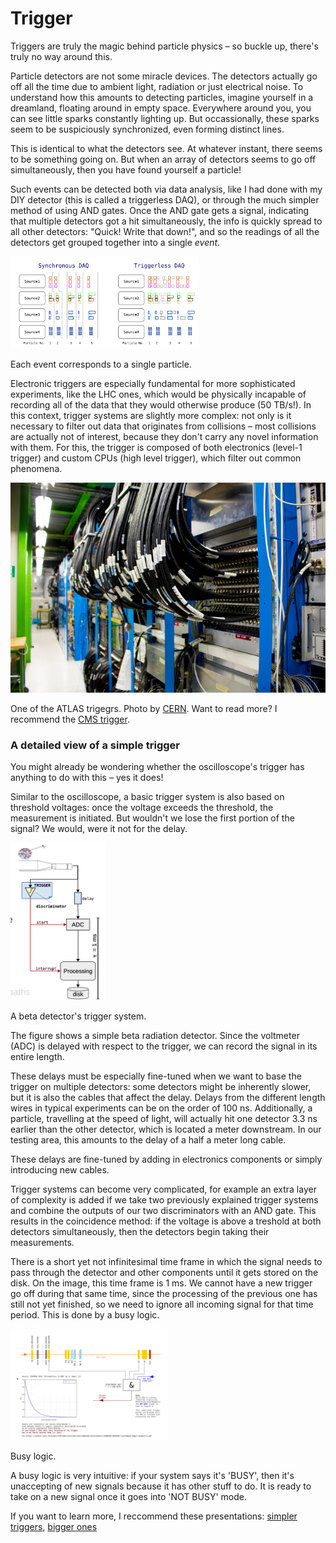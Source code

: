 Trigger
=======

Triggers are truly the magic behind particle physics – so buckle up, there's truly no way around this.

Particle detectors are not some miracle devices. The detectors actually go off all the time due to ambient light, radiation or just electrical noise. To understand how this amounts to detecting particles, imagine yourself in a dreamland, floating around in empty space. Everywhere around you, you can see little sparks constantly lighting up. But occassionally, these sparks seem to be suspiciously synchronized, even forming distinct lines.

This is identical to what the detectors see. At whatever instant, there seems to be something going on. But when an array of detectors seems to go off simultaneously, then you have found yourself a particle!

Such events can be detected both via data analysis, like I had done with my DIY detector (this is called a triggerless DAQ), or through the much simpler method of using AND gates. Once the AND gate gets a signal, indicating that multiple detectors got a hit simultaneously, the info is quickly spread to all other detectors: "Quick! Write that down!", and so the readings of all the detectors get grouped together into a single _event_.

<img src="/DAQtypes.png" width="60%" height="auto">


Each event corresponds to a single particle.

Electronic triggers are especially fundamental for more sophisticated experiments, like the LHC ones, which would be physically incapable of recording all of the data that they would otherwise produce (50 TB/s!). In this context, trigger systems are slightly more complex: not only is it necessary to filter out data that originates from collisions – most collisions are actually not of interest, because they don't carry any novel information with them. For this, the trigger is composed of both electronics (level-1 trigger) and custom CPUs (high level trigger), which filter out common phenomena.

<img src="/ATLAS_trigger.jpg">

One of the ATLAS trigegrs. Photo by [CERN](https://cds.cern.ch/record/2309423). Want to read more? I recommend the [CMS trigger](https://cms-opendata-workshop.github.io/workshop2021-lesson-introtrigger/01-introduction/index.html).

### A detailed view of a simple trigger

You might already be wondering whether the oscilloscope's trigger has anything to do with this – yes it does!

Similar to the oscilloscope, a basic trigger system is also based on threshold voltages: once the voltage exceeds the threshold, the measurement is initiated. But wouldn't we lose the first portion of the signal? We would, were it not for the delay.

<img src="/easy_trigger.png" width="30%" height="auto">

A beta detector's trigger system.

The figure shows a simple beta radiation detector. Since the voltmeter (ADC) is delayed with respect to the trigger, we can record the signal in its entire length.

These delays must be especially fine-tuned when we want to base the trigger on multiple detectors: some detectors might be inherently slower, but it is also the cables that affect the delay. Delays from the different length wires in typical experiments can be on the order of 100 ns. Additionally, a particle, travelling at the speed of light, will actually hit one detector 3.3 ns earlier than the other detector, which is located a meter downstream. In our testing area, this amounts to the delay of a half a meter long cable.

These delays are fine-tuned by adding in electronics components or simply introducing new cables.

Trigger systems can become very complicated, for example an extra layer of complexity is added if we take two previously explained trigger systems and combine the outputs of our two discriminators with an AND gate. This results in the coincidence method: if the voltage is above a treshold at both detectors simultaneously, then the detectors begin taking their measurements.

There is a short yet not infinitesimal time frame in which the signal needs to pass through the detector and other components until it gets stored on the disk. On the image, this time frame is 1 ms. We cannot have a new trigger go off during that same time, since the processing of the previous one has still not yet finished, so we need to ignore all incoming signal for that time period. This is done by a busy logic.

<img src="/my_trigger.png" width="50%" height="auto"> 

Busy logic.

A busy logic is very intuitive: if your system says it's 'BUSY', then it's unaccepting of new signals because it has other stuff to do. It is ready to take on a new signal once it goes into 'NOT BUSY' mode.

If you want to learn more, I reccommend these presentations: [simpler triggers](https://indico.cern.ch/event/1337180/contributions/5629322/attachments/2880440/5046367/isotdaq24.Negri.DaqIntro.pdf), [bigger ones](https://indico.fnal.gov/event/43762/contributions/192710/attachments/133065/163909/TriggerLecture_day1.pdf)
